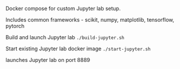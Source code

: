 Docker compose for custom Jupyter lab setup.

Includes common frameworks - scikit, numpy, matplotlib, tensorflow, pytorch

Build and launch Jupyter lab
`
./build-jupyter.sh
`

Start existing Jupyter lab docker image
`
 ./start-jupyter.sh
`

launches Jupyter lab on port 8889
